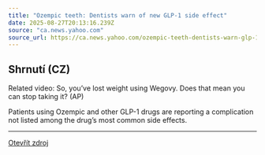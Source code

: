 ```yaml
---
title: "Ozempic teeth: Dentists warn of new GLP-1 side effect"
date: 2025-08-27T20:13:16.239Z
source: "ca.news.yahoo.com"
source_url: https://ca.news.yahoo.com/ozempic-teeth-dentists-warn-glp-184445013.html
---
```


## Shrnutí (CZ)
Related video: So, you’ve lost weight using Wegovy. Does that mean you can stop taking it? (AP)

Patients using Ozempic and other GLP-1 drugs are reporting a complication not listed among the drug’s most common side effects.

---

[Otevřít zdroj](https://ca.news.yahoo.com/ozempic-teeth-dentists-warn-glp-184445013.html)
